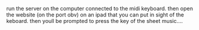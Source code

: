run the server on the computer connected to the midi keyboard. then open the website (on the port obv) on an ipad that you can put in sight of the keboard. then youll be prompted to press the key of the sheet music....
